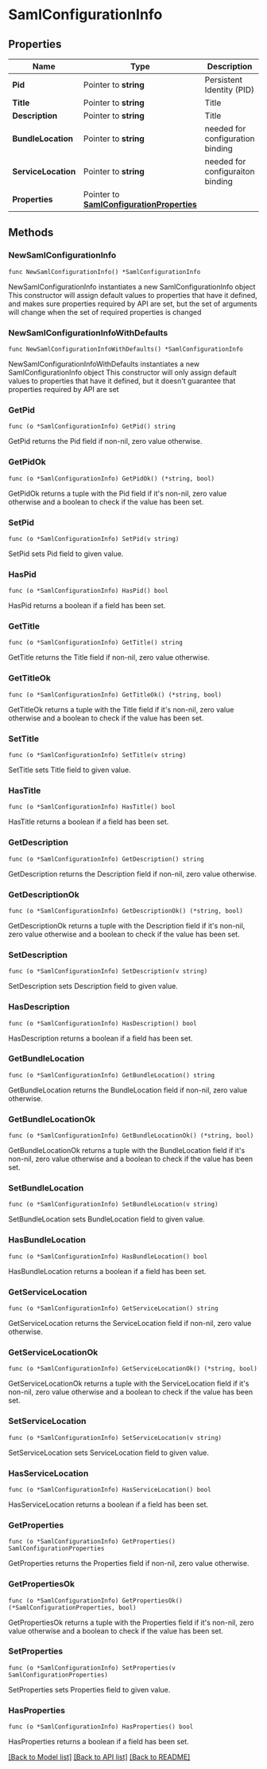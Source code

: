 # SamlConfigurationInfo

## Properties

Name | Type | Description | Notes
------------ | ------------- | ------------- | -------------
**Pid** | Pointer to **string** | Persistent Identity (PID) | [optional] 
**Title** | Pointer to **string** | Title | [optional] 
**Description** | Pointer to **string** | Title | [optional] 
**BundleLocation** | Pointer to **string** | needed for configuration binding | [optional] 
**ServiceLocation** | Pointer to **string** | needed for configuraiton binding | [optional] 
**Properties** | Pointer to [**SamlConfigurationProperties**](SamlConfigurationProperties.md) |  | [optional] 

## Methods

### NewSamlConfigurationInfo

`func NewSamlConfigurationInfo() *SamlConfigurationInfo`

NewSamlConfigurationInfo instantiates a new SamlConfigurationInfo object
This constructor will assign default values to properties that have it defined,
and makes sure properties required by API are set, but the set of arguments
will change when the set of required properties is changed

### NewSamlConfigurationInfoWithDefaults

`func NewSamlConfigurationInfoWithDefaults() *SamlConfigurationInfo`

NewSamlConfigurationInfoWithDefaults instantiates a new SamlConfigurationInfo object
This constructor will only assign default values to properties that have it defined,
but it doesn't guarantee that properties required by API are set

### GetPid

`func (o *SamlConfigurationInfo) GetPid() string`

GetPid returns the Pid field if non-nil, zero value otherwise.

### GetPidOk

`func (o *SamlConfigurationInfo) GetPidOk() (*string, bool)`

GetPidOk returns a tuple with the Pid field if it's non-nil, zero value otherwise
and a boolean to check if the value has been set.

### SetPid

`func (o *SamlConfigurationInfo) SetPid(v string)`

SetPid sets Pid field to given value.

### HasPid

`func (o *SamlConfigurationInfo) HasPid() bool`

HasPid returns a boolean if a field has been set.

### GetTitle

`func (o *SamlConfigurationInfo) GetTitle() string`

GetTitle returns the Title field if non-nil, zero value otherwise.

### GetTitleOk

`func (o *SamlConfigurationInfo) GetTitleOk() (*string, bool)`

GetTitleOk returns a tuple with the Title field if it's non-nil, zero value otherwise
and a boolean to check if the value has been set.

### SetTitle

`func (o *SamlConfigurationInfo) SetTitle(v string)`

SetTitle sets Title field to given value.

### HasTitle

`func (o *SamlConfigurationInfo) HasTitle() bool`

HasTitle returns a boolean if a field has been set.

### GetDescription

`func (o *SamlConfigurationInfo) GetDescription() string`

GetDescription returns the Description field if non-nil, zero value otherwise.

### GetDescriptionOk

`func (o *SamlConfigurationInfo) GetDescriptionOk() (*string, bool)`

GetDescriptionOk returns a tuple with the Description field if it's non-nil, zero value otherwise
and a boolean to check if the value has been set.

### SetDescription

`func (o *SamlConfigurationInfo) SetDescription(v string)`

SetDescription sets Description field to given value.

### HasDescription

`func (o *SamlConfigurationInfo) HasDescription() bool`

HasDescription returns a boolean if a field has been set.

### GetBundleLocation

`func (o *SamlConfigurationInfo) GetBundleLocation() string`

GetBundleLocation returns the BundleLocation field if non-nil, zero value otherwise.

### GetBundleLocationOk

`func (o *SamlConfigurationInfo) GetBundleLocationOk() (*string, bool)`

GetBundleLocationOk returns a tuple with the BundleLocation field if it's non-nil, zero value otherwise
and a boolean to check if the value has been set.

### SetBundleLocation

`func (o *SamlConfigurationInfo) SetBundleLocation(v string)`

SetBundleLocation sets BundleLocation field to given value.

### HasBundleLocation

`func (o *SamlConfigurationInfo) HasBundleLocation() bool`

HasBundleLocation returns a boolean if a field has been set.

### GetServiceLocation

`func (o *SamlConfigurationInfo) GetServiceLocation() string`

GetServiceLocation returns the ServiceLocation field if non-nil, zero value otherwise.

### GetServiceLocationOk

`func (o *SamlConfigurationInfo) GetServiceLocationOk() (*string, bool)`

GetServiceLocationOk returns a tuple with the ServiceLocation field if it's non-nil, zero value otherwise
and a boolean to check if the value has been set.

### SetServiceLocation

`func (o *SamlConfigurationInfo) SetServiceLocation(v string)`

SetServiceLocation sets ServiceLocation field to given value.

### HasServiceLocation

`func (o *SamlConfigurationInfo) HasServiceLocation() bool`

HasServiceLocation returns a boolean if a field has been set.

### GetProperties

`func (o *SamlConfigurationInfo) GetProperties() SamlConfigurationProperties`

GetProperties returns the Properties field if non-nil, zero value otherwise.

### GetPropertiesOk

`func (o *SamlConfigurationInfo) GetPropertiesOk() (*SamlConfigurationProperties, bool)`

GetPropertiesOk returns a tuple with the Properties field if it's non-nil, zero value otherwise
and a boolean to check if the value has been set.

### SetProperties

`func (o *SamlConfigurationInfo) SetProperties(v SamlConfigurationProperties)`

SetProperties sets Properties field to given value.

### HasProperties

`func (o *SamlConfigurationInfo) HasProperties() bool`

HasProperties returns a boolean if a field has been set.


[[Back to Model list]](../README.md#documentation-for-models) [[Back to API list]](../README.md#documentation-for-api-endpoints) [[Back to README]](../README.md)


